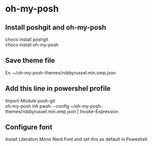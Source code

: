# oh-my-posh

## Install poshgit and oh-my-posh
choco install poshgit  
choco install oh-my-posh

## Save theme file
Ex. ~/oh-my-posh-themes/robbyrussel.min.omp.json

## Add this line in powershel profile
Import-Module posh-git  
oh-my-posh init pwsh --config ~/oh-my-posh-themes/robbyrussel.min.omp.json | Invoke-Expression

## Configure font
Install Literation Mono Nerd Font and set this as default in Poweshell
